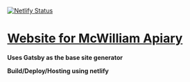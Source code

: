 [![Netlify Status](https://api.netlify.com/api/v1/badges/d74d0f91-88a5-4cfd-a45d-555db51d5c82/deploy-status)](https://app.netlify.com/sites/blissful-poincare-91c808/deploys)


# [Website for McWilliam Apiary](http://www.mcwilliamapiary.com "Check out the Website!")

**Uses Gatsby as the base site generator**

**Build/Deploy/Hosting using netlify**

